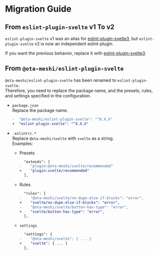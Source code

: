 # Migration Guide

## From `eslint-plugin-svelte` v1 To v2

`eslint-plugin-svelte` v1 was an alias for [eslint-plugin-svelte3], but `eslint-plugin-svelte` v2 is now an independent eslint-plugin.

If you want the previous behavior, replace it with [eslint-plugin-svelte3].

[eslint-plugin-svelte3]: https://github.com/sveltejs/eslint-plugin-svelte3

## From `@ota-meshi/eslint-plugin-svelte`

`@ota-meshi/eslint-plugin-svelte` has been renamed to `eslint-plugin-svelte`.  
Therefore, you need to replace the package name, and the presets, rules, and settings specified in the configuration.

- `package.json`  
  Replace the package name.

  ```diff
  -  "@ota-meshi/eslint-plugin-svelte": "^0.X.X"
  +  "eslint-plugin-svelte": "^X.X.X"
  ```

- `.eslintrc.*`  
  Replace `@ota-meshi/svelte` with `svelte` as a string.  
  Examples:

  - Presets

    ```diff
      "extends": [
    -    "plugin:@ota-meshi/svelte/recommended"
    +    "plugin:svelte/recommended"
      ],
    ```

  - Rules

    ```diff
      "rules": {
    -    "@ota-meshi/svelte/no-dupe-else-if-blocks": "error",
    +    "svelte/no-dupe-else-if-blocks": "error",
    -    "@ota-meshi/svelte/button-has-type": "error",
    +    "svelte/button-has-type": "error",
      },
    ```

  - `settings`

    ```diff
      "settings": {
    -    "@ota-meshi/svelte": { ... }
    +    "svelte": { ... }
      },
    ```
